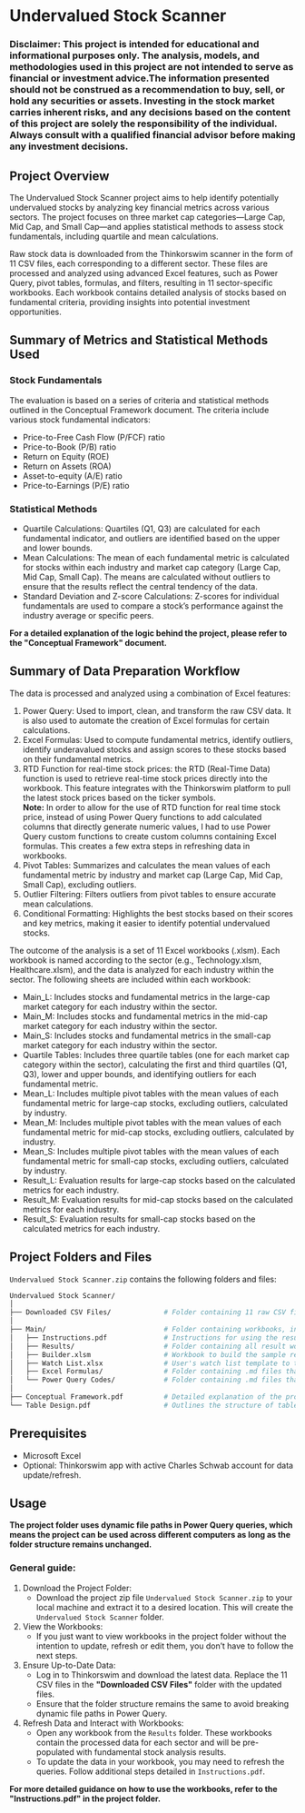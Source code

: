 # Undervalued Stock Scanner
### Disclaimer: This project is intended for educational and informational purposes only. The analysis, models, and methodologies used in this project are not intended to serve as financial or investment advice.The information presented should not be construed as a recommendation to buy, sell, or hold any securities or assets. Investing in the stock market carries inherent risks, and any decisions based on the content of this project are solely the responsibility of the individual. Always consult with a qualified financial advisor before making any investment decisions. 

## Project Overview
The Undervalued Stock Scanner project aims to help identify potentially undervalued stocks by analyzing key financial metrics across various sectors. The project focuses on three market cap categories—Large Cap, Mid Cap, and Small Cap—and applies statistical methods to assess stock fundamentals, including quartile and mean calculations.

Raw stock data is downloaded from the Thinkorswim scanner in the form of 11 CSV files, each corresponding to a different sector. These files are processed and analyzed using advanced Excel features, such as Power Query, pivot tables, formulas, and filters, resulting in 11 sector-specific workbooks. Each workbook contains detailed analysis of stocks based on fundamental criteria, providing insights into potential investment opportunities.

## Summary of Metrics and Statistical Methods Used
### Stock Fundamentals
The evaluation is based on a series of criteria and statistical methods outlined in the Conceptual Framework document. The criteria include various stock fundamental indicators:
- Price-to-Free Cash Flow (P/FCF) ratio
- Price-to-Book (P/B) ratio
- Return on Equity (ROE)
- Return on Assets (ROA)
- Asset-to-equity (A/E) ratio
- Price-to-Earnings (P/E) ratio

### Statistical Methods
- Quartile Calculations: Quartiles (Q1, Q3) are calculated for each fundamental indicator, and outliers are identified based on the upper and lower bounds.
- Mean Calculations: The mean of each fundamental metric is calculated for stocks within each industry and market cap category (Large Cap, Mid Cap, Small Cap). The means are calculated without outliers to ensure that the results reflect the central tendency of the data.  
- Standard Deviation and Z-score Calculations: Z-scores for individual fundamentals are used to compare a stock’s performance against the industry average or specific peers.

**For a detailed explanation of the logic behind the project, please refer to the "Conceptual Framework" document.**

## Summary of Data Preparation Workflow
The data is processed and analyzed using a combination of Excel features:
1. Power Query: Used to import, clean, and transform the raw CSV data. It is also used to automate the creation of Excel formulas for certain calculations.
2. Excel Formulas: Used to compute fundamental metrics, identify outliers, identify underavalued stocks and assign scores to these stocks based on their fundamental metrics.
3. RTD Function for real-time stock prices: the RTD (Real-Time Data) function is used to retrieve real-time stock prices directly into the workbook. This feature integrates with the Thinkorswim platform to pull the latest stock prices based on the ticker symbols.  
**Note:** In order to allow for the use of RTD function for real time stock price, instead of using Power Query functions to add calculated columns that directly generate numeric values, I had to use Power Query custom functions to create custom columns containing Excel formulas. This creates a few extra steps in refreshing data in workbooks.
4. Pivot Tables: Summarizes and calculates the mean values of each fundamental metric by industry and market cap (Large Cap, Mid Cap, Small Cap), excluding outliers. 
5. Outlier Filtering: Filters outliers from pivot tables to ensure accurate mean calculations.
6. Conditional Formatting: Highlights the best stocks based on their scores and key metrics, making it easier to identify potential undervalued stocks.

The outcome of the analysis is a set of 11 Excel workbooks (.xlsm). Each workbook is named according to the sector (e.g., Technology.xlsm, Healthcare.xlsm), and the data is analyzed for each industry within the sector. The following sheets are included within each workbook:
- Main_L: Includes stocks and fundamental metrics in the large-cap market category for each industry within the sector.
- Main_M: Includes stocks and fundamental metrics in the mid-cap market category for each industry within the sector.
- Main_S: Includes stocks and fundamental metrics in the small-cap market category for each industry within the sector.
- Quartile Tables: Includes three quartile tables (one for each market cap category within the sector), calculating the first and third quartiles (Q1, Q3), lower and upper bounds, and identifying outliers for each fundamental metric.
- Mean_L: Includes multiple pivot tables with the mean values of each fundamental metric for large-cap stocks, excluding outliers, calculated by industry.
- Mean_M: Includes multiple pivot tables with the mean values of each fundamental metric for mid-cap stocks, excluding outliers, calculated by industry.
- Mean_S: Includes multiple pivot tables with the mean values of each fundamental metric for small-cap stocks, excluding outliers, calculated by industry.
- Result_L: Evaluation results for large-cap stocks based on the calculated metrics for each industry.
- Result_M: Evaluation results for mid-cap stocks based on the calculated metrics for each industry.
- Result_S: Evaluation results for small-cap stocks based on the calculated metrics for each industry.  

## Project Folders and Files
``Undervalued Stock Scanner.zip`` contains the following folders and files:
```bash
Undervalued Stock Scanner/
│              
├── Downloaded CSV Files/             # Folder containing 11 raw CSV files and 1 sample CSV file
│   
├── Main/                             # Folder containing workbooks, instructions and code documentation
│   ├── Instructions.pdf              # Instructions for using the result workbooks
│   ├── Results/                      # Folder containing all result workbooks (.xlsm)
│   ├── Builder.xlsm                  # Workbook to build the sample results
│   ├── Watch List.xlsx               # User's watch list template to track preferred stocks
│   ├── Excel Formulas/               # Folder containing .md files that store all Excel formulas
│   └── Power Query Codes/            # Folder containing .md files that store Power Query M codes
│
├── Conceptual Framework.pdf          # Detailed explanation of the project's logic and methodology
└── Table Design.pdf                  # Outlines the structure of tables in CSV files and other workbooks
```
## Prerequisites
- Microsoft Excel
- Optional: Thinkorswim app with active Charles Schwab account for data update/refresh.

## Usage
**The project folder uses dynamic file paths in Power Query queries, which means the project can be used across different computers as long as the folder structure remains unchanged.**  

### General guide:
1. Download the Project Folder:
   - Download the project zip file ``Undervalued Stock Scanner.zip`` to your local machine and extract it to a desired location. This will create the ``Undervalued Stock Scanner`` folder.
2. View the Workbooks:
   - If you just want to view workbooks in the project folder without the intention to update, refresh or edit them, you don’t have to follow the next steps.
3. Ensure Up-to-Date Data:  
   - Log in to Thinkorswim and download the latest data. Replace the 11 CSV files in the **"Downloaded CSV Files"** folder with the updated files.
   - Ensure that the folder structure remains the same to avoid breaking dynamic file paths in Power Query.
4. Refresh Data and Interact with Workbooks:  
   - Open any workbook from the ``Results`` folder. These workbooks contain the processed data for each sector and will be pre-populated with fundamental stock analysis results.
   - To update the data in your workbook, you may need to refresh the queries. Follow additional steps detailed in ``Instructions.pdf``.

**For more detailed guidance on how to use the workbooks, refer to the "Instructions.pdf" in the project folder.**